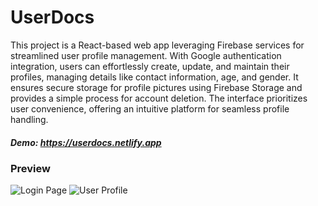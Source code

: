 # UserDocs
This project is a React-based web app leveraging Firebase services for streamlined user profile management. With Google authentication integration, users can effortlessly create, update, and maintain their profiles, managing details like contact information, age, and gender. It ensures secure storage for profile pictures using Firebase Storage and provides a simple process for account deletion. The interface prioritizes user convenience, offering an intuitive platform for seamless profile handling.

##### Demo: https://userdocs.netlify.app

### Preview
![Login Page](https://github.com/muhammadabir64/muhammadabir64/assets/51321911/7ea4a24a-380a-4582-ad29-6f0810096d0a)
![User Profile](https://github.com/muhammadabir64/muhammadabir64/assets/51321911/b8749e24-7254-4ec7-a2f5-715eda550a7d)